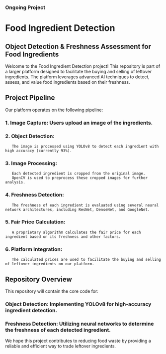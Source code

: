 ### Ongoing Project

# Food Ingredient Detection
## Object Detection & Freshness Assessment for Food Ingredients
Welcome to the Food Ingredient Detection project! This repository is part of a larger platform designed to facilitate the buying and selling of leftover ingredients. The platform leverages advanced AI techniques to detect, assess, and value food ingredients based on their freshness.

## Project Pipeline
Our platform operates on the following pipeline:

### 1. Image Capture: Users upload an image of the ingredients.
### 2. Object Detection:
       The image is processed using YOLOv8 to detect each ingredient with high accuracy (currently 93%).
### 3. Image Processing:
       Each detected ingredient is cropped from the original image.
       OpenCV is used to preprocess these cropped images for further analysis.
### 4. Freshness Detection:
       The freshness of each ingredient is evaluated using several neural network architectures, including ResNet, DenseNet, and GoogleNet.
### 5. Fair Price Calculation:
       A proprietary algorithm calculates the fair price for each ingredient based on its freshness and other factors.
### 6. Platform Integration:
       The calculated prices are used to facilitate the buying and selling of leftover ingredients on our platform.


## Repository Overview
This repository will contain the core code for:
### Object Detection: Implementing YOLOv8 for high-accuracy ingredient detection.
###  Freshness Detection: Utilizing neural networks to determine the freshness of each detected ingredient.

We hope this project contributes to reducing food waste by providing a reliable and efficient way to trade leftover ingredients.
